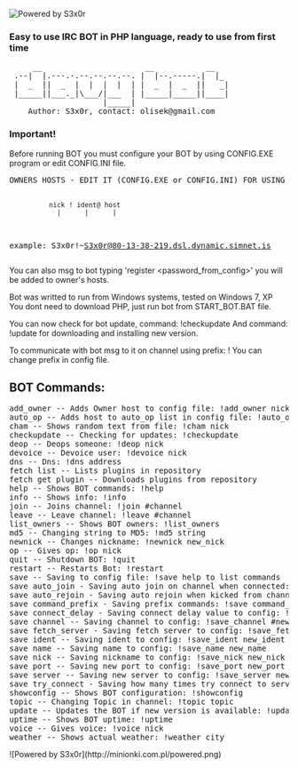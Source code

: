 ![Powered by S3x0r](http://minionki.com.pl/powered.png)
### Easy to use IRC BOT in PHP language, ready to use from first time

<dl>
<pre>
     __                      __           __
 .--|  |.---.-.--.--.--.--. |  |--.-----.|  |_
 |  _  ||  _  |  |  |  |  | |  _  |  _  ||   _|
 |_____||___._|\___/|___  | |_____|_____||____|
                    |_____|
    Author: S3x0r, contact: olisek@gmail.com
</pre>
</dl>

### Important!
Before running BOT you must configure your BOT by using CONFIG.EXE program
or edit CONFIG.INI file.

<dl>
<pre>
OWNERS HOSTS - EDIT IT (CONFIG.EXE or CONFIG.INI) FOR USING BOT COMMANDS!

              nick ! ident@ host
                |      |      |
example: S3x0r!~S3x0r@80-13-38-219.dsl.dynamic.simnet.is
</pre>
</dl>

You can also msg to bot typing 'register <password_from_config>'
you will be added to owner's hosts.

Bot was writted to run from Windows systems, tested on Windows 7, XP
You dont need to download PHP, just run bot from START_BOT.BAT file.

You can now check for bot update, command: !checkupdate
And command: !update for downloading and installing new version.

To communicate with bot msg to it on channel using prefix: !<command>
You can change prefix in config file.

## BOT Commands:
<dl>
<pre>
add_owner -- Adds Owner host to config file: !add_owner nick!ident@host
auto_op -- Adds host to auto_op list in config file: !auto_op nick!ident@host
cham -- Shows random text from file: !cham nick
checkupdate -- Checking for updates: !checkupdate
deop -- Deops someone: !deop nick
devoice -- Devoice user: !devoice nick
dns -- Dns: !dns address
fetch list -- Lists plugins in repository
fetch get plugin -- Downloads plugins from repository
help -- Shows BOT commands: !help
info -- Shows info: !info
join -- Joins channel: !join #channel
leave -- Leave channel: !leave #channel
list_owners -- Shows BOT owners: !list_owners
md5 -- Changing string to MD5: !md5 string
newnick -- Changes nickname: !newnick new_nick
op -- Gives op: !op nick
quit -- Shutdown BOT: !quit
restart -- Restarts Bot: !restart
save -- Saving to config file: !save help to list commands
save auto_join - Saving auto join on channel when connected: !save auto_join yes/no
save auto_rejoin - Saving auto rejoin when kicked from channel: !save auto_rejoin yes/no
save command_prefix - Saving prefix commands: !save command_prefix new_prefix
save connect_delay - Saving connect delay value to config: !save connect_delay value
save channel -- Saving channel to config: !save_channel #new_channel
save fetch_server - Saving fetch server to config: !save_fetch_server new_server
save ident -- Saving ident to config: !save_ident new_ident
save name -- Saving name to config: !save_name new_name
save nick -- Saving nickname to config: !save_nick new_nick
save port -- Saving new port to config: !save_port new_port
save server -- Saving new server to config: !save_server new_server
save try_connect - Saving how many times try connect to server: !save try_connect value
showconfig -- Shows BOT configuration: !showconfig
topic -- Changing Topic in channel: !topic topic
update -- Updates the BOT if new version is available: !update
uptime -- Shows BOT uptime: !uptime
voice -- Gives voice: !voice nick
weather -- Shows actual weather: !weather city
</pre>
</dl>
![Powered by S3x0r](http://minionki.com.pl/powered.png)